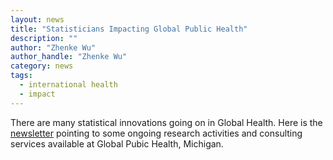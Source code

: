 ```yaml
---
layout: news
title: "Statisticians Impacting Global Public Health"
description: ""
author: "Zhenke Wu"
author_handle: "Zhenke Wu"
category: news
tags: 
  - international health
  - impact
---
```


There are many statistical innovations going on in Global Health. Here is the [newsletter](http://campaign.r20.constantcontact.com/render?m=1117923811388&ca=fffb8bb5-a669-4edd-a290-7447fd5725c5) pointing to some ongoing research activities and consulting services available at Global Pubic Health, Michigan.